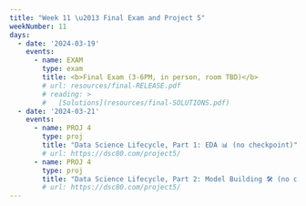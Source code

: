```yaml
---
title: "Week 11 \u2013 Final Exam and Project 5"
weekNumber: 11
days:
  - date: '2024-03-19'
    events:
      - name: EXAM
        type: exam
        title: <b>Final Exam (3-6PM, in person, room TBD)</b>
        # url: resources/final-RELEASE.pdf
        # reading: >
        #   [Solutions](resources/final-SOLUTIONS.pdf)
  - date: '2024-03-21'
    events:
      - name: PROJ 4
        type: proj
        title: "Data Science Lifecycle, Part 1: EDA 📊 (no checkpoint)"
        # url: https://dsc80.com/project5/
      - name: PROJ 4
        type: proj
        title: "Data Science Lifecycle, Part 2: Model Building 🛠️ (no checkpoint)"
        # url: https://dsc80.com/project5/
---
```

